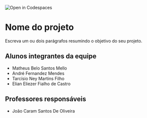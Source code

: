 ![Open in Codespaces](https://classroom.github.com/assets/open-in-codespaces-abfff4d4e15f9e1bd8274d9a39a0befe03a0632bb0f153d0ec72ff541cedbe34.svg)
# Nome do projeto
Escreva um ou dois parágrafos resumindo o objetivo do seu projeto.

## Alunos integrantes da equipe

* Matheus Belo Santos Mello
* André Fernandez Mendes
* Tarcísio Ney Martins Filho
* Elian Eliezer Fialho de Castro

## Professores responsáveis

* João Caram Santos De Oliveira


